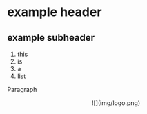 # example header

## example subheader
 1. this
 2. is
 3. a
 4. list

Paragraph

<center>
  ![](img/logo.png)
</center>
